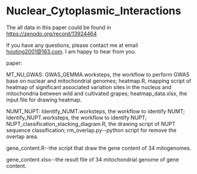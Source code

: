 # Nuclear_Cytoplasmic_Interactions
The all data in this paper could be found in https://zenodo.org/record/13924464

If you have any questions, please contact me at email houting2001@163.com. I am happy to hear from you.

paper:

MT_NU_GWAS: GWAS_GEMMA.worksteps, the workflow to perform GWAS base on nuclear and mitochondrial genomes; heatmap.R, mapping script of heatmap of significant associated variation sites in the nucleus and mitochondria between wild and cultivated grapes; heatmap_data.xlsx, the input file for drawing heatmap.

NUMT_NUPT: Identify_NUMT.worksteps, the workflow to identify NUMT; Identify_NUPT.worksteps, the workflow to identify NUPT; NUPT_classification_stacking_diagram.R, the drawing script of NUPT sequence classification; rm_overlap.py--python script for remove the overlap area.

gene_content.R--the script that draw the gene content of 34 mitogenomes.

gene_content.xlsx--the result file of 34 mitochondrial genome of gene content.
